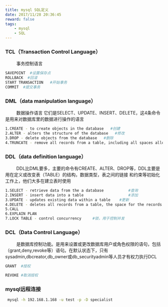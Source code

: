 ```yaml
---
title: mysql SQL定义
date: 2017/11/28 20:36:45
reward: false
tags: 
    - mysql
    - SQL
---
```


### TCL（Transaction Control Language）
&nbsp;&nbsp;&nbsp;&nbsp;&nbsp;&nbsp;&nbsp;&nbsp;&nbsp;事务控制语言
``` bash
SAVEPOINT  #设置保存点 
ROLLBACK  #回滚 
START TRANSACTION   #开始事务
COMMIT  #提交事务
``` 
### DML（data manipulation language）
&nbsp;&nbsp;&nbsp;&nbsp;&nbsp;&nbsp;&nbsp;&nbsp;&nbsp;数据操作语言 它们是SELECT、UPDATE、INSERT、DELETE，这4条命令是用来对数据库里的数据进行操作的语言

``` bash
1.CREATE - to create objects in the database   #创建        
2.ALTER - alters the structure of the database   #修改        
3.DROP - delete objects from the database   #删除  
4.TRUNCATE - remove all records from a table, including all spaces allocated for the records are removed
```
### DDL（data definition language）
&nbsp;&nbsp;&nbsp;&nbsp;&nbsp;&nbsp;&nbsp;&nbsp;&nbsp;DDL比DML要多，主要的命令有CREATE、ALTER、DROP等，DDL主要是用在定义或改变表（TABLE）的结构，数据类型，表之间的链接
和约束等初始化工作上，他们大多在建立表时使用 
``` bash
1.SELECT - retrieve data from the a database           #查询         
2.INSERT - insert data into a table                    #添加          
3.UPDATE - updates existing data within a table    #更新  
4.DELETE - deletes all records from a table, the space for the records remain   #删除  
5.CALL       
6.EXPLAIN PLAN 
7.LOCK TABLE - control concurrency     #锁，用于控制并发

```
### DCL（Data Control Language）
&nbsp;&nbsp;&nbsp;&nbsp;&nbsp;&nbsp;&nbsp;&nbsp;&nbsp;是数据库控制功能。是用来设置或更改数据库用户或角色权限的语句，包括（grant,deny,revoke等）语句。在默认状态下，只有sysadmin,dbcreator,db_owner或db_securityadmin等人员才有权力执行DCL

``` bash
GRANT  #授权  

REVOKE #取消授权 
```
### mysql远程连接
``` bash
 mysql -h 192.168.1.168 -u test -p -D specialist
```
